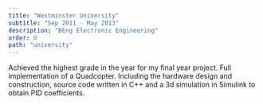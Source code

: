 ```yaml
---
title: "Westminster University"
subtitle: "Sep 2011 - May 2013"
description: "BEng Electronic Engineering" 
order: 0
path: "university"
---
```


Achieved the highest grade in the year for my final year project. Full implementation of a Quadcopter. Including the hardware design and construction, source code written in C++ and a 3d simulation in Simulink to obtain PID coefficients.
